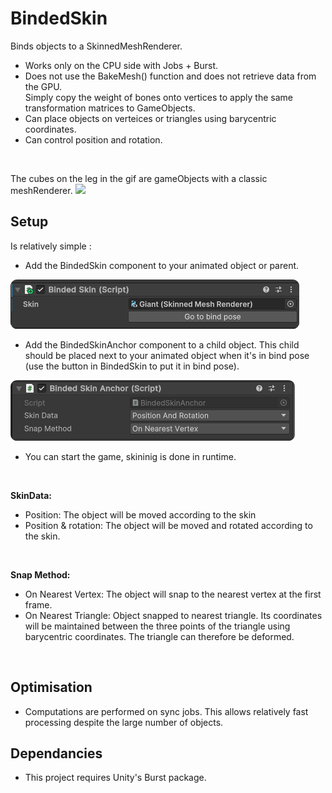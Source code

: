 # BindedSkin
 
Binds objects to a SkinnedMeshRenderer.
 - Works only on the CPU side with Jobs + Burst.
 - Does not use the BakeMesh() function and does not retrieve data from the GPU.<br>Simply copy the weight of bones onto vertices to apply the same transformation matrices to GameObjects.
 - Can place objects on verteices or triangles using barycentric coordinates.
 - Can control position and rotation.

<br>

The cubes on the leg in the gif are gameObjects with a classic meshRenderer.
![](Media/Unity_OQG2w7NDzh.gif)

## Setup
Is relatively simple :
- Add the BindedSkin component to your animated object or parent.

![](Media/Unity_3TbspCulUM.png)

- Add the BindedSkinAnchor component to a child object. This child should be placed next to your animated object when it's in bind pose (use the button in BindedSkin to put it in bind pose).

![](Media/Unity_EGm2rtF4Sy.png)

- You can start the game, skininig is done in runtime.

</br>

<b>SkinData:</b>
  - Position: The object will be moved according to the skin
  - Position & rotation: The object will be moved and rotated according to the skin.

<br>

<b>Snap Method:</b>
  - On Nearest Vertex: The object will snap to the nearest vertex at the first frame.
  - On Nearest Triangle: Object snapped to nearest triangle. Its coordinates will be maintained between the three points of the triangle using barycentric coordinates. The triangle can therefore be deformed.

</br>

## Optimisation
 - Computations are performed on sync jobs. This allows relatively fast processing despite the large number of objects.

## Dependancies
 - This project requires Unity's Burst package.

